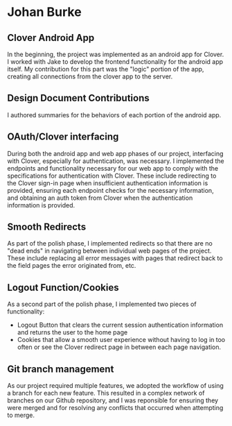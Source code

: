# Johan Burke

## Clover Android App
In the beginning, the project was implemented as an android app for Clover.  I worked with Jake to develop the frontend functionality for the android app itself.  My contribution for this part was the "logic" portion of the app, creating all connections from the clover app to the server.

## Design Document Contributions
I authored summaries for the behaviors of each portion of the android app.

## OAuth/Clover interfacing
During both the android app and web app phases of our project, interfacing with Clover, especially for authentication, was necessary.  I implemented the endpoints and functionality necessary for our web app to comply with the specifications for authentication with Clover.  These include redirecting to the Clover sign-in page when insufficient authentication information is provided, ensuring each endpoint checks for the necessary information, and obtaining an auth token from Clover when the authentication information is provided.

## Smooth Redirects
As part of the polish phase, I implemented redirects so that there are no "dead ends" in navigating between individual web pages of the project.  These include replacing all error messages with pages that redirect back to the field pages the error originated from, etc.

## Logout Function/Cookies
As a second part of the polish phase, I implemented two pieces of functionality:
* Logout Button that clears the current session authentication information and returns the user to the home page
* Cookies that allow a smooth user experience without having to log in too often or see the Clover redirect page in between each page navigation.

## Git branch management
As our project required multiple features, we adopted the workflow of using a branch for each new feature.  This resulted in a complex network of branches on our Github repository, and I was reponsible for ensuring they were merged and for resolving any conflicts that occurred when attempting to merge.
